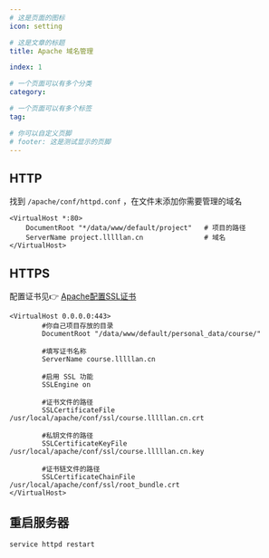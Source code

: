 ```yaml
---
# 这是页面的图标
icon: setting

# 这是文章的标题
title: Apache 域名管理

index: 1

# 一个页面可以有多个分类
category:

# 一个页面可以有多个标签
tag:

# 你可以自定义页脚
# footer: 这是测试显示的页脚
---
```




## HTTP



找到 `/apache/conf/httpd.conf` ，在文件末添加你需要管理的域名

```xml-dtd
<VirtualHost *:80>
	DocumentRoot "*/data/www/default/project" 	# 项目的路径
	ServerName project.lllllan.cn 				# 域名
</VirtualHost>
```



## HTTPS

配置证书见👉 [Apache配置SSL证书](apache配置SSL证书)

```xml-dtd
<VirtualHost 0.0.0.0:443>
		#你自己项目存放的目录
        DocumentRoot "/data/www/default/personal_data/course/"
        
        #填写证书名称
        ServerName course.lllllan.cn
        
        #启用 SSL 功能
        SSLEngine on 
        
        #证书文件的路径
        SSLCertificateFile /usr/local/apache/conf/ssl/course.lllllan.cn.crt 
        
        #私钥文件的路径
        SSLCertificateKeyFile /usr/local/apache/conf/ssl/course.lllllan.cn.key 
        
        #证书链文件的路径
        SSLCertificateChainFile /usr/local/apache/conf/ssl/root_bundle.crt 
</VirtualHost>
```



## 重启服务器

```bash
service httpd restart
```

